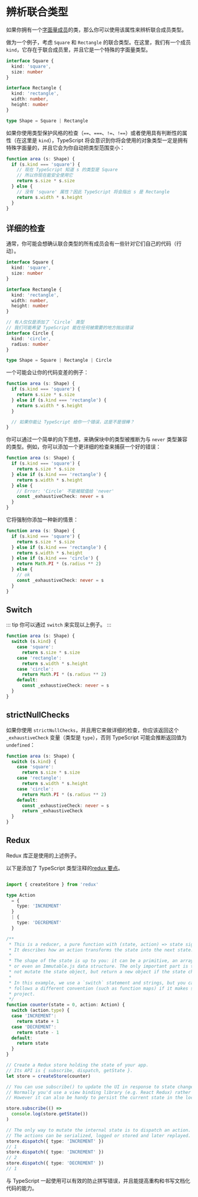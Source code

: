 # 辨析联合类型

如果你拥有一个[字面量成员](./literals.md)的类，那么你可以使用该属性来辨析联合成员类型。

做为一个例子，考虑 `Square` 和 `Rectangle` 的联合类型。在这里，我们有一个成员 `kind`，它存在于联合成员里，并且它是一个特殊的字面量类型。

```ts
interface Square {
  kind: 'square',
  size: number
}

interface Rectangle {
  kind: 'rectangle',
  width: number,
  height: number
}

type Shape = Square | Rectangle
```

如果你使用类型保护风格的检查（`==`、`===`、`!=`、`!==`）或者使用具有判断性的属性（在这里是 `kind`），TypeScript 将会意识到你将会使用的对象类型一定是拥有特殊字面量的，并且它会为你自动把类型范围变小：

```ts
function area (s: Shape) {
  if (s.kind === 'square') {
    // 现在 TypeScript 知道 s 的类型是 Square
    // 所以你现在能安全使用它
    return s.size * s.size
  } else {
    // 没有 'square' 属性？因此 TypeScript 将会指出 s 是 Rectangle
    return s.width * s.height
  }
}
```

## 详细的检查

通常，你可能会想确认联合类型的所有成员会有一些针对它们自己的代码（行动）。

```ts
interface Square {
  kind: 'square',
  size: number
}

interface Rectangle {
  kind: 'rectangle',
  width: number,
  height: number
}

// 有人仅仅是添加了 `Circle` 类型
// 我们可能希望 TypeScript 能在任何被需要的地方抛出错误
interface Circle {
  kind: 'circle',
  radius: number
}

type Shape = Square | Rectangle | Circle
```

一个可能会让你的代码变差的例子：

```ts
function area (s: Shape) {
  if (s.kind === 'square') {
    return s.size * s.size
  } else if (s.kind === 'rectangle') {
    return s.width * s.height
  }

  // 如果你能让 TypeScript 给你一个错误，这是不是很棒？
}
```

你可以通过一个简单的向下思想，来确保块中的类型被推断为与 `never` 类型兼容的类型。例如，你可以添加一个更详细的检查来捕获一个好的错误：

```ts
function area (s: Shape) {
  if (s.kind === 'square') {
    return s.size * s.size
  } else if (s.kind === 'rectangle') {
    return s.width * s.height
  } else {
    // Error: 'Circle' 不能被赋值给 'never'
    const _exhaustiveCheck: never = s
  }
}
```

它将强制你添加一种新的情景：

```ts
function area (s: Shape) {
  if (s.kind === 'square') {
    return s.size * s.size
  } else if (s.kind === 'rectangle') {
    return s.width * s.height
  } else if (s.kind === 'circle') {
    return Math.PI * (s.radius ** 2)
  } else {
    // ok
    const _exhaustiveCheck: never = s
  }
}
```

## Switch

::: tip
你可以通过 `switch` 来实现以上例子。
:::

```ts
function area (s: Shape) {
  switch (s.kind) {
    case 'square':
      return s.size * s.size
    case 'rectangle':
      return s.width * s.height
    case 'circle':
      return Math.PI * (s.radius ** 2)
    default:
      const _exhaustiveCheck: never = s
  }
}
```

## strictNullChecks

如果你使用 `strictNullChecks`，并且用它来做详细的检查，你应该返回这个 `_exhaustiveCheck` 变量（类型是 `type`），否则 TypeScript 可能会推断返回值为 `undefined`：

```ts
function area (s: Shape) {
  switch (s.kind) {
    case 'square':
      return s.size * s.size
    case 'rectangle':
      return s.width * s.height
    case 'circle':
      return Math.PI * (s.radius ** 2)
    default:
      const _exhaustiveCheck: never = s
      return _exhaustiveCheck
  }
}
```

## Redux

Redux 库正是使用的上述例子。

以下是添加了 TypeScript 类型注释的[redux 要点](https://github.com/reduxjs/redux#the-gist)。

```ts

import { createStore } from 'redux'

type Action
  = {
    type: 'INCREMENT'
  }
  | {
    type: 'DECREMENT'
  }

/**
 * This is a reducer, a pure function with (state, action) => state signature.
 * It describes how an action transforms the state into the next state.
 *
 * The shape of the state is up to you: it can be a primitive, an array, an object,
 * or even an Immutable.js data structure. The only important part is that you should
 * not mutate the state object, but return a new object if the state changes.
 *
 * In this example, we use a `switch` statement and strings, but you can use a helper that
 * follows a different convention (such as function maps) if it makes sense for your
 * project.
 */
function counter(state = 0, action: Action) {
  switch (action.type) {
  case 'INCREMENT':
    return state + 1
  case 'DECREMENT':
    return state - 1
  default:
    return state
  }
}

// Create a Redux store holding the state of your app.
// Its API is { subscribe, dispatch, getState }.
let store = createStore(counter)

// You can use subscribe() to update the UI in response to state changes.
// Normally you'd use a view binding library (e.g. React Redux) rather than subscribe() directly.
// However it can also be handy to persist the current state in the localStorage.

store.subscribe(() =>
  console.log(store.getState())
)

// The only way to mutate the internal state is to dispatch an action.
// The actions can be serialized, logged or stored and later replayed.
store.dispatch({ type: 'INCREMENT' })
// 1
store.dispatch({ type: 'INCREMENT' })
// 2
store.dispatch({ type: 'DECREMENT' })
// 1
```

与 TypeScript 一起使用可以有效的防止拼写错误，并且能提高重构和书写文档化代码的能力。
